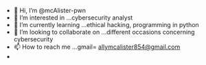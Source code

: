 - 👋 Hi, I’m @mcAlister-pwn
- 👀 I’m interested in ...cybersecurity analyst
- 🌱 I’m currently learning ...ethical hacking, programming in python
- 💞️ I’m looking to collaborate on ...different occasions concerning cybersecurity 
- 📫 How to reach me ...gmail= allymcalister854@gmail.com
- 

<!---
mcAlister-pwn/mcAlister-pwn is a ✨ special ✨ repository because its `README.md` (this file) appears on your GitHub profile.
You can click the Preview link to take a look at your changes.
--->
